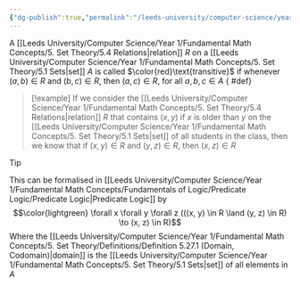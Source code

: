 ```yaml
---
{"dg-publish":true,"permalink":"/leeds-university/computer-science/year-1/fundamental-math-concepts/5-set-theory/definitions/definition-5-39-transitive/","tags":["Definition"]}
---
```


A [[Leeds University/Computer Science/Year 1/Fundamental Math Concepts/5. Set Theory/5.4 Relations\|relation]] $R$ on a [[Leeds University/Computer Science/Year 1/Fundamental Math Concepts/5. Set Theory/5.1 Sets\|set]] $A$ is called $\color{red}\text{transitive}$ if whenever $(a, b) \in R$ and $(b, c) \in R$, then $(a, c) \in R$, for all $a, b, c \in A$
{ #def}


>[!example] 
>If we consider the [[Leeds University/Computer Science/Year 1/Fundamental Math Concepts/5. Set Theory/5.4 Relations\|relation]] $R$ that contains $(x, y)$ if $x$ is older than $y$ on the [[Leeds University/Computer Science/Year 1/Fundamental Math Concepts/5. Set Theory/5.1 Sets\|set]] of all students in the class, then we know that if $(x, y) \in R$ and $(y, z) \in R$, then $(x, z) \in R$

>[!tip] 
>This can be formalised in [[Leeds University/Computer Science/Year 1/Fundamental Math Concepts/Fundamentals of Logic/Predicate Logic/Predicate Logic\|Predicate Logic]] by
>$$\color{lightgreen} \forall x \forall y \forall z (((x, y) \in R \land (y, z) \in R) \to (x, z) \in R)$$
>Where the [[Leeds University/Computer Science/Year 1/Fundamental Math Concepts/5. Set Theory/Definitions/Definition 5.27.1 (Domain, Codomain)\|domain]] is the [[Leeds University/Computer Science/Year 1/Fundamental Math Concepts/5. Set Theory/5.1 Sets\|set]] of all elements in $A$



